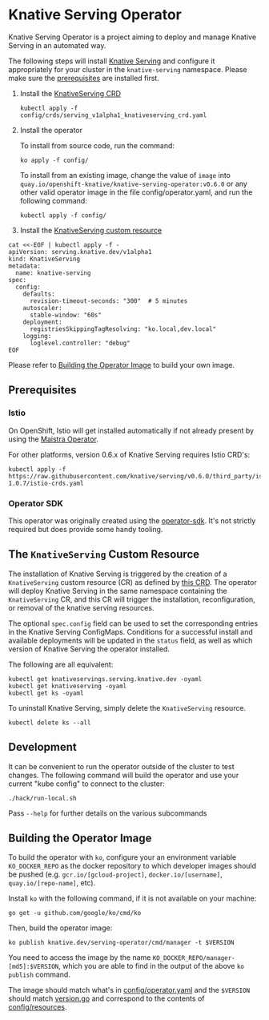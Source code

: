 # Knative Serving Operator

Knative Serving Operator is a project aiming to deploy and manage Knative
Serving in an automated way.

The following steps will install
[Knative Serving](https://github.com/knative/serving) and configure it
appropriately for your cluster in the `knative-serving` namespace. Please make
sure the [prerequisites](#Prerequisites) are installed first.

1. Install the
   [KnativeServing CRD](config/crds/serving_v1alpha1_knativeserving_crd.yaml)

   ```
   kubectl apply -f config/crds/serving_v1alpha1_knativeserving_crd.yaml
   ```

2. Install the operator

   To install from source code, run the command:

   ```
   ko apply -f config/
   ```

   To install from an existing image, change the value of `image` into
   `quay.io/openshift-knative/knative-serving-operator:v0.6.0` or any other
   valid operator image in the file config/operator.yaml, and run the following
   command:

   ```
   kubectl apply -f config/
   ```

3. Install the
   [KnativeServing custom resource](#the-knativeserving-custom-resource)

```
cat <<-EOF | kubectl apply -f -
apiVersion: serving.knative.dev/v1alpha1
kind: KnativeServing
metadata:
  name: knative-serving
spec:
  config:
    defaults:
      revision-timeout-seconds: "300"  # 5 minutes
    autoscaler:
      stable-window: "60s"
    deployment:
      registriesSkippingTagResolving: "ko.local,dev.local"
    logging:
      loglevel.controller: "debug"
EOF
```

Please refer to [Building the Operator Image](#building-the-operator-image) to
build your own image.

## Prerequisites

### Istio

On OpenShift, Istio will get installed automatically if not already present by
using the [Maistra Operator](https://maistra.io/).

For other platforms, version 0.6.x of Knative Serving requires Istio CRD's:

```
kubectl apply -f https://raw.githubusercontent.com/knative/serving/v0.6.0/third_party/istio-1.0.7/istio-crds.yaml
```

### Operator SDK

This operator was originally created using the
[operator-sdk](https://github.com/operator-framework/operator-sdk/). It's not
strictly required but does provide some handy tooling.

## The `KnativeServing` Custom Resource

The installation of Knative Serving is triggered by the creation of a
`KnativeServing` custom resource (CR) as defined by
[this CRD](config/crds/serving_v1alpha1_knativeserving_crd.yaml). The operator
will deploy Knative Serving in the same namespace containing the
`KnativeServing` CR, and this CR will trigger the installation, reconfiguration,
or removal of the knative serving resources.

The optional `spec.config` field can be used to set the corresponding entries in
the Knative Serving ConfigMaps. Conditions for a successful install and
available deployments will be updated in the `status` field, as well as which
version of Knative Serving the operator installed.

The following are all equivalent:

```
kubectl get knativeservings.serving.knative.dev -oyaml
kubectl get knativeserving -oyaml
kubectl get ks -oyaml
```

To uninstall Knative Serving, simply delete the `KnativeServing` resource.

```
kubectl delete ks --all
```

## Development

It can be convenient to run the operator outside of the cluster to test changes.
The following command will build the operator and use your current "kube config"
to connect to the cluster:

```
./hack/run-local.sh
```

Pass `--help` for further details on the various subcommands

## Building the Operator Image

To build the operator with `ko`, configure your an environment variable
`KO_DOCKER_REPO` as the docker repository to which developer images should be
pushed (e.g. `gcr.io/[gcloud-project]`, `docker.io/[username]`,
`quay.io/[repo-name]`, etc).

Install `ko` with the following command, if it is not available on your machine:

```
go get -u github.com/google/ko/cmd/ko
```

Then, build the operator image:

```
ko publish knative.dev/serving-operator/cmd/manager -t $VERSION
```

You need to access the image by the name
`KO_DOCKER_REPO/manager-[md5]:$VERSION`, which you are able to find in the
output of the above `ko publish` command.

The image should match what's in [config/operator.yaml](config/operator.yaml)
and the `$VERSION` should match [version.go](version/version.go) and correspond
to the contents of [config/resources](config/resources/).
